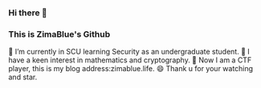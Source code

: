 ### Hi there 👋



### This is ZimaBlue's Github
🔭 I’m currently in SCU learning Security as an undergraduate student.
🌱 I have a keen interest in mathematics and cryptography.
💬 Now I am a CTF player, this is my blog address:zimablue.life.
😄 Thank u for your watching and star.



